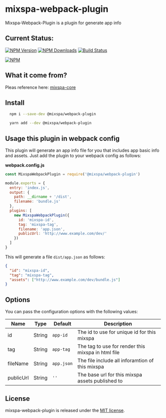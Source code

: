 # mixspa-webpack-plugin
Mixspa-Webpack-Plugin is a plugin for generate app info

## Current Status:

[![NPM Version](https://img.shields.io/npm/v/@mixspa/webpack-plugin.svg)](https://npmjs.org/package/@mixspa/webpack-plugin)
[![NPM Downloads](https://img.shields.io/npm/dm/@mixspa/webpack-plugin.svg)](https://npmjs.org/package/@mixspa/webpack-plugin)
[![Build Status](https://circleci.com/gh/mixspa/mixspa-webpack-plugin.svg?style=svg)](https://circleci.com/gh/mixspa/mixspa-webpack-plugin)

[![NPM](https://nodei.co/npm/@mixspa/webpack-plugin.png?downloads=true&downloadRank=true&stars=true)](https://nodei.co/npm/@mixspa/webpack-plugin/)

## What it come from?

Pleas reference here: [mixspa-core](https://github.com/mixspa/mixspa-core)

## Install

```sh
  npm i --save-dev @mixspa/webpack-plugin
```

```sh
  yarn add --dev @mixspa/webpack-plugin
```

## Usage this plugin in webpack config

This plugin will generate an app info file for you that includes app basic info and assets. Just add the plugin to your webpack config as follows:

**webpack.config.js**

```js
const MixspaWebpackPlugin = require('@mixspa/webpack-plugin')

module.exports = {
  entry: 'index.js',
  output: {
    path: __dirname + '/dist',
    filename: 'bundle.js'
  },
  plugins: [
    new MixspaWebpackPlugin({
      id: 'mixspa-id',
      tag: 'mixspa-tag',
      filename: 'app.json',
      publicUrl: 'http://www.example.com/dev/'
    })
  ]
}
```

This will generate a file `dist/app.json` as follows:

```json
{
  "id": "mixspa-id",
  "tag": "mixspa-tag",
  "assets": ["http://www.example.com/dev/bundle.js"]
}
```

## Options

You can pass the configuration options with the following values:

|   Name    |   Type   |    Default    | Description  |
|-----------|----------|---------------|--------------|
| id        |  String  | `app-id`      | The id to use for unique id for this mixspa |
| tag       |  String  | `app-tag`     | The tag to use for render this mixspa in html file |
| fileName  |  String  | `app.json`    | The file include all inforamtion of this mixspa |
| publicUrl |  String  | `''`          | The base url for this mixspa assets published to |

## License

mixspa-webpack-plugin is released under the [MIT license](https://github.com/mixspa/mixspa-webpack-plugin/blob/master/LICENSE).
